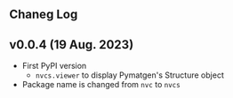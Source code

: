 ## Chaneg Log

## v0.0.4 (19 Aug. 2023)
- First PyPI version
    - `nvcs.viewer` to display Pymatgen's Structure object
- Package name is changed from `nvc` to `nvcs`
